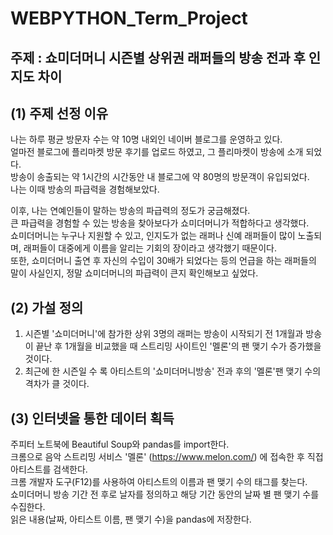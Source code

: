 # WEBPYTHON_Term_Project

## 주제 : 쇼미더머니 시즌별 상위권 래퍼들의 방송 전과 후 인지도 차이
## (1) 주제 선정 이유
나는 하루 평균 방문자 수는 약 10명 내외인 네이버 블로그를 운영하고 있다.<br> 
얼마전 블로그에 플리마켓 방문 후기를 업로드 하였고, 그 플리마켓이 방송에 소개 되었다.<br>
방송이 송출되는 약 1시간의 시간동안 내 블로그에 약 80명의 방문객이 유입되었다.<br>
나는 이때 방송의 파급력을 경험해보았다.<br>

이후, 나는 연예인들이 말하는 방송의 파급력의 정도가 궁금해졌다.<br>
큰 파급력을 경험할 수 있는 방송을 찾아보다가 쇼미더머니가 적합하다고 생각했다.<br>
쇼미더머니는 누구나 지원할 수 있고, 인지도가 없는 래퍼나 신예 래퍼들이 많이 노출되며, 래퍼들이 대중에게 이름을 알리는 기회의 장이라고 생각했기 때문이다.<br>
또한, 쇼미더머니 출연 후 자신의 수입이 30배가 되었다는 등의 언급을 하는 래퍼들의 말이 사실인지, 정말 쇼미더머니의 파급력이 큰지 확인해보고 싶었다.<br>
## (2) 가설 정의
1) 시즌별 '쇼미더머니'에 참가한 상위 3명의 래퍼는 방송이 시작되기 전 1개월과 방송이 끝난 후 1개월을 비교했을 때 스트리밍 사이트인 '멜론'의 팬 맺기 수가 증가했을 것이다.<br>
2) 최근에 한 시즌일 수 록 아티스트의 '쇼미더머니방송' 전과 후의 '멜론'팬 맺기 수의 격차가 클 것이다.
## (3) 인터넷을 통한 데이터 획득
주피터 노트북에 Beautiful Soup와 pandas를 import한다.<br>
크롬으로 음악 스트리밍 서비스 '멜론' (https://www.melon.com/) 에 접속한 후 직접 아티스트를 검색한다.<br>
크롬 개발자 도구(F12)를 사용하여 아티스트의 이름과 팬 맺기 수의 태그를 찾는다.<br>
쇼미더머니 방송 기간 전 후로 날자를 정의하고 해당 기간 동안의 날짜 별 팬 맺기 수를 수집한다.<br>
읽은 내용(날짜, 아티스트 이름, 팬 맺기 수)을 pandas에 저장한다.
